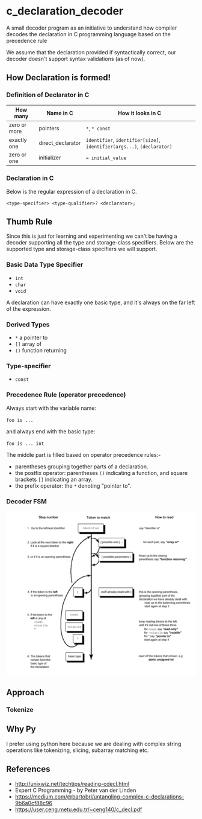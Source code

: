 # c_declaration_decoder
A small decoder program as an initiative to understand how compiler decodes the declaration in C programming language based on the precedence rule

We assume that the declaration provided if syntactically correct, our decoder doesn't support syntax validations (as of now).

## How Declaration is formed!

### Definition of Declarator in C

| How many    | Name in C | How it looks in C |
| -------- | ------- | --- |
| zero or more  | pointers | `*`, `* const` |
| exactly one | direct_declarator | `identifier`, `identifier[size]`, `identifier(args...)`, `(declarator)` |
| zero or one    | initializer | `= initial_value` |

### Declaration in C

Below is the regular expression of a declaration in C.

```
<type-specifier> <type-qualifier>? <declarator>;
```

## Thumb Rule

Since this is just for learning and experimenting we can't be having a decoder supporting all the type and storage-class specifiers. Below are the supported type and storage-class specifiers we will support.

### Basic Data Type Specifier

- `int`
- `char`
- `void`

A declaration can have exactly one basic type, and it's always on the far left of the expression.

### Derived Types

- `*` a pointer to
- `[]` array of
- `()` function returning

### Type-specifier

- `const`

### Precedence Rule (operator precedence)

Always start with the variable name:

`foo is ...`

and always end with the basic type:

`foo is ... int`

The middle part is filled based on operator precedence rules:-

- parentheses grouping together parts of a declaration.
- the postfix operator: parentheses `()` indicating a function, and square brackets `[]` indicating an array.
- the prefix operator: the `*` denoting "pointer to".

### Decoder FSM

![ring-decoder-c-declaration](ring_decoder_c_declaration.png)


## Approach

### Tokenize



## Why Py

I prefer using python here because we are dealing with complex string operations like tokenizing, slicing, subarray matching etc.

## References

- http://unixwiz.net/techtips/reading-cdecl.html
- Expert C Programming - by Peter van der Linden
- https://medium.com/@bartobri/untangling-complex-c-declarations-9b6a0cf88c96
- https://user.ceng.metu.edu.tr/~ceng140/c_decl.pdf

